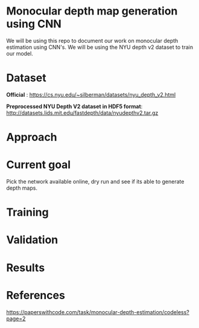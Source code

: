 # Monocular depth map generation using CNN

We will be using this repo to document our work on monocular depth estimation using CNN's. We will be using the NYU depth v2 dataset to train our model.

# Dataset

**Official** : https://cs.nyu.edu/~silberman/datasets/nyu_depth_v2.html

**Preprocessed NYU Depth V2 dataset in HDF5 format**: http://datasets.lids.mit.edu/fastdepth/data/nyudepthv2.tar.gz

# Approach

# Current goal

Pick the network available online, dry run and see if its able to generate depth maps.

# Training

# Validation

# Results

# References 
https://paperswithcode.com/task/monocular-depth-estimation/codeless?page=2
